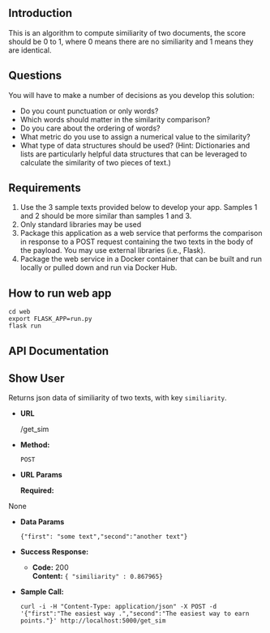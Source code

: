 ## Introduction
This is an algorithm to compute similiarity of two documents, the score should be 0 to 1, where 0 means there are no similiarity and 1 means they are identical.

## Questions
You will have to make a number of decisions as you develop this solution:

* Do you count punctuation or only words?  
* Which words should matter in the similarity comparison?  
* Do you care about the ordering of words?  
* What metric do you use to assign a numerical value to the similarity?  
* What type of data structures should be used? (Hint: Dictionaries and lists are particularly helpful data structures that can be leveraged to calculate the similarity of two pieces of text.)  

## Requirements
1. Use the 3 sample texts provided below to develop your app. Samples 1 and 2 should be more similar than samples 1 and 3.
2. Only standard libraries may be used
3. Package this application as a web service that performs the comparison in response to a POST request containing the two texts in the body of the payload. You may use external libraries (i.e., Flask).
4. Package the web service in a Docker container that can be built and run locally or pulled down and run via Docker Hub.

## How to run web app
```
cd web
export FLASK_APP=run.py
flask run
```

## API Documentation
**Show User**
----
  Returns json data of similiarity of two texts, with key `similiarity`.

* **URL**

  /get_sim

* **Method:**

  `POST`
  
*  **URL Params**

   **Required:**
 
  None

* **Data Params**

  `{"first": "some text","second":"another text"}`

* **Success Response:**

  * **Code:** 200 <br />
    **Content:** `{ "similiarity" : 0.867965}`

* **Sample Call:**

  ```
  curl -i -H "Content-Type: application/json" -X POST -d '{"first":"The easiest way .","second":"The easiest way to earn points."}' http://localhost:5000/get_sim
  ```
